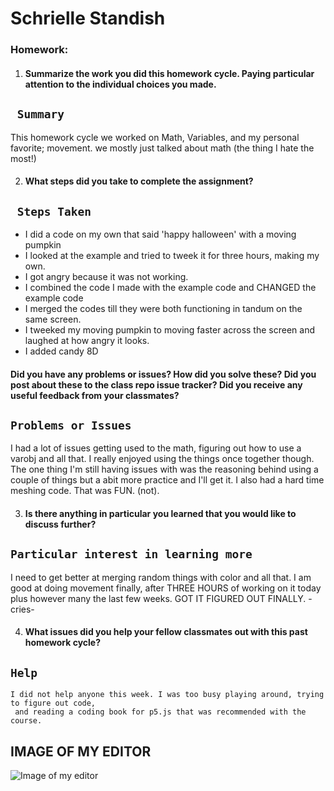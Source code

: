 # Schrielle Standish



### Homework:

1. #### Summarize the work you did this homework cycle. Paying particular attention to the individual choices you made.

## ` Summary`

This homework cycle we worked on Math, Variables, and my personal favorite; movement. we mostly just talked about math (the thing I hate the most!)

2. #### What steps did you take to complete the assignment?

## ` Steps Taken`

- I did a code on my own that said 'happy halloween' with a moving pumpkin
- I looked at the example and tried to tweek it for three hours, making my own.
- I got angry because it was not working.
- I combined the code I made with the example code and CHANGED the example code
- I merged the codes till they were both functioning in tandum on the same screen.
- I tweeked my moving pumpkin to moving faster across the screen and laughed at how angry it looks.
- I added candy 8D
#### Did you have any problems or issues? How did you solve these? Did you post about these to the class repo issue tracker? Did you receive any useful feedback from your classmates?

## `Problems or Issues`

I had a lot of issues getting used to the math, figuring out how to use a varobj and all that. I really enjoyed using the things once together though. The one thing I'm still having issues with was the reasoning behind using a couple of things but a abit more practice and I'll get it. I also had a hard time meshing code. That was FUN. (not).

3. #### Is there anything in particular you learned that you would like to discuss further?

## `Particular interest in learning more`

I need to get better at merging random things with color and all that. I am good at doing movement finally, after THREE HOURS of working on it today plus however many the last few weeks. GOT IT FIGURED OUT FINALLY. -cries-

4. #### What issues did you help your fellow classmates out with this past homework cycle?


## `Help`
```
I did not help anyone this week. I was too busy playing around, trying to figure out code,
 and reading a coding book for p5.js that was recommended with the course.

```

## IMAGE OF MY EDITOR
![Image of my editor](stupidpumpkin.jpg)
